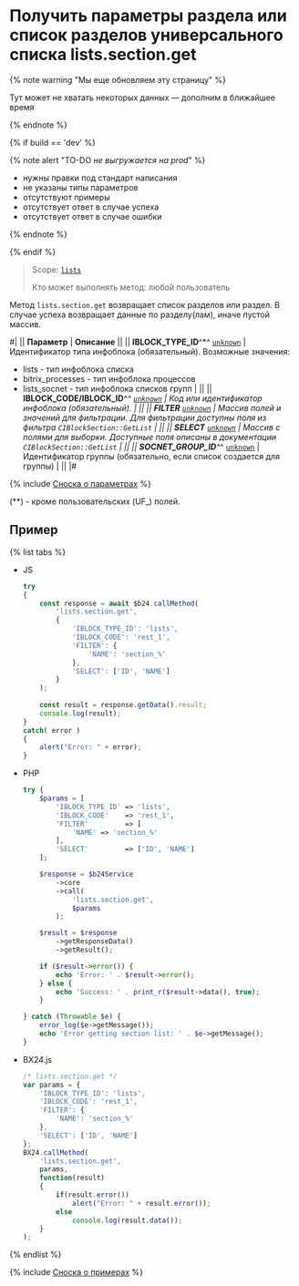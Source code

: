 # Получить параметры раздела или список разделов универсального списка lists.section.get

{% note warning "Мы еще обновляем эту страницу" %}

Тут может не хватать некоторых данных — дополним в ближайшее время

{% endnote %}

{% if build == 'dev' %}

{% note alert "TO-DO _не выгружается на prod_" %}

- нужны правки под стандарт написания
- не указаны типы параметров
- отсутствуют примеры
- отсутствует ответ в случае успеха
- отсутствует ответ в случае ошибки

{% endnote %}

{% endif %}

> Scope: [`lists`](../../scopes/permissions.md)
>
> Кто может выполнять метод: любой пользователь

Метод `lists.section.get` возвращает список разделов или раздел. В случае успеха возвращает данные по разделу(лам), иначе пустой массив.

#|
|| **Параметр** | **Описание** ||
|| **IBLOCK_TYPE_ID**^*^
[`unknown`](../../data-types.md) | Идентификатор типа инфоблока (обязательный). Возможные значения: 
- lists - тип инфоблока списка 
- bitrix_processes - тип инфоблока процессов 
- lists_socnet - тип инфоблока списков групп | ||
|| **IBLOCK_CODE/IBLOCK_ID**^*^
[`unknown`](../../data-types.md) | Код или идентификатор инфоблока (обязательный). | ||
|| **FILTER**
[`unknown`](../../data-types.md) | Массив полей и значений для фильтрации. Для фильтрации доступны поля из фильтра `CIBlockSection::GetList` | ||
|| **SELECT**
[`unknown`](../../data-types.md) | Массив с полями для выборки. Доступные поля описаны в документации `CIBlockSection::GetList` | ||
|| **SOCNET_GROUP_ID**^*^
[`unknown`](../../data-types.md) | Идентификатор группы (обязательно, если список создается для группы) | ||
|#

{% include [Сноска о параметрах](../../../_includes/required.md) %}

(**) - кроме пользовательских (UF_) полей.

## Пример

{% list tabs %}

- JS


    ```js
    try
    {
    	const response = await $b24.callMethod(
    		'lists.section.get',
    		{
    			'IBLOCK_TYPE_ID': 'lists',
    			'IBLOCK_CODE': 'rest_1',
    			'FILTER': {
    				'NAME': 'section_%'
    			},
    			'SELECT': ['ID', 'NAME']
    		}
    	);
    	
    	const result = response.getData().result;
    	console.log(result);
    }
    catch( error )
    {
    	alert("Error: " + error);
    }
    ```

- PHP


    ```php
    try {
        $params = [
            'IBLOCK_TYPE_ID' => 'lists',
            'IBLOCK_CODE'    => 'rest_1',
            'FILTER'         => [
                'NAME' => 'section_%'
            ],
            'SELECT'         => ['ID', 'NAME']
        ];
    
        $response = $b24Service
            ->core
            ->call(
                'lists.section.get',
                $params
            );
    
        $result = $response
            ->getResponseData()
            ->getResult();
    
        if ($result->error()) {
            echo 'Error: ' . $result->error();
        } else {
            echo 'Success: ' . print_r($result->data(), true);
        }
    
    } catch (Throwable $e) {
        error_log($e->getMessage());
        echo 'Error getting section list: ' . $e->getMessage();
    }
    ```

- BX24.js

    ```js
    /* lists.section.get */
    var params = {
        'IBLOCK_TYPE_ID': 'lists',
        'IBLOCK_CODE': 'rest_1',
        'FILTER': {
            'NAME': 'section_%'
        },
        'SELECT': ['ID', 'NAME']
    };
    BX24.callMethod(
        'lists.section.get',
        params,
        function(result)
        {
            if(result.error())
                alert("Error: " + result.error());
            else
                console.log(result.data());
        }
    );
    ```

{% endlist %}

{% include [Сноска о примерах](../../../_includes/examples.md) %}